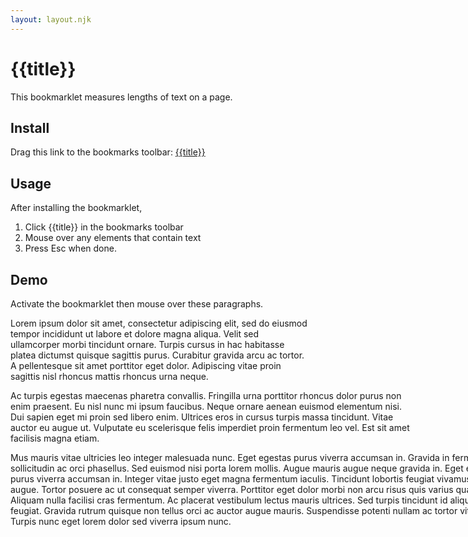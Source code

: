 ```yaml
---
layout: layout.njk
---
```


# {{title}}

This bookmarklet measures lengths of text on a page.

## Install

Drag this link to the bookmarks toolbar: <a href="javascript:{{code}}">{{title}}</a>

## Usage

After installing the bookmarklet,

1. Click {{title}} in the bookmarks toolbar
2. Mouse over any elements that contain text
3. Press Esc when done.

## Demo

Activate the bookmarklet then mouse over these paragraphs.

<p style="width: 30rem;" id="first">
  Lorem ipsum dolor sit amet, consectetur adipiscing elit, sed do eiusmod tempor incididunt ut labore et dolore magna aliqua. Velit sed ullamcorper morbi tincidunt ornare. Turpis cursus in hac habitasse platea dictumst quisque sagittis purus. Curabitur gravida arcu ac tortor. A pellentesque sit amet porttitor eget dolor. Adipiscing vitae proin sagittis nisl rhoncus mattis rhoncus urna neque.
</p>
<p style="width: 40rem;" id="second" class="a b c width-2">
  Ac turpis egestas maecenas pharetra convallis. Fringilla urna porttitor rhoncus dolor purus non enim praesent. Eu nisl nunc mi ipsum faucibus. Neque ornare aenean euismod elementum nisi. Dui sapien eget mi proin sed libero enim. Ultrices eros in cursus turpis massa tincidunt. Vitae auctor eu augue ut. Vulputate eu scelerisque felis imperdiet proin fermentum leo vel. Est sit amet facilisis magna etiam.
</p>
<p style="width: 50rem;" class="x y z width-3">
  Mus mauris vitae ultricies leo integer malesuada nunc. Eget egestas purus viverra accumsan in. Gravida in fermentum et sollicitudin ac orci phasellus. Sed euismod nisi porta lorem mollis. Augue mauris augue neque gravida in. Eget egestas purus viverra accumsan in. Integer vitae justo eget magna fermentum iaculis. Tincidunt lobortis feugiat vivamus at augue. Tortor posuere ac ut consequat semper viverra. Porttitor eget dolor morbi non arcu risus quis varius quam. Aliquam nulla facilisi cras fermentum. Ac placerat vestibulum lectus mauris ultrices. Sed turpis tincidunt id aliquet risus feugiat. Gravida rutrum quisque non tellus orci ac auctor augue mauris. Suspendisse potenti nullam ac tortor vitae purus. Turpis nunc eget lorem dolor sed viverra ipsum nunc.
</p>
